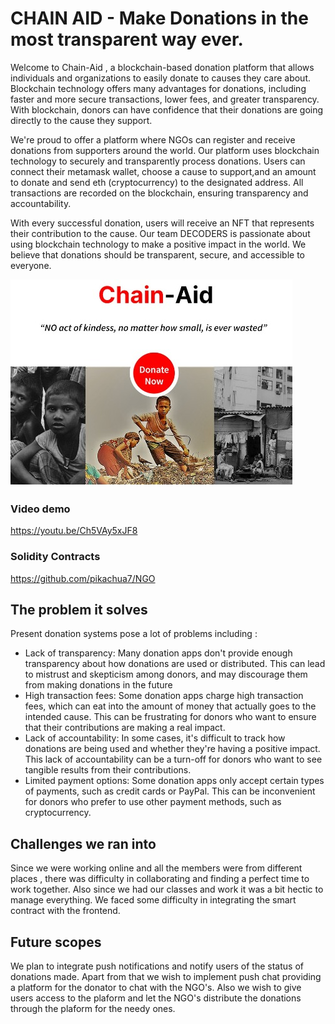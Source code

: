 # CHAIN AID - Make Donations in the most transparent way ever.
Welcome to Chain-Aid , a blockchain-based donation platform that allows individuals and organizations to easily donate to causes they care about.
Blockchain technology offers many advantages for donations, including faster and more secure transactions, lower fees, and greater transparency. With blockchain, donors can have confidence that their donations are going directly to the cause they support.

We're proud to offer a platform where NGOs can register and receive donations from supporters around the world.
Our platform uses blockchain technology to securely and transparently process donations. Users can connect their metamask wallet, choose a cause to support,and an amount to donate and send eth (cryptocurrency) to the designated address. All transactions are recorded on the blockchain, ensuring transparency and accountability.

With every successful donation, users will receive an NFT that represents their contribution to the cause.
Our team DECODERS  is passionate about using blockchain technology to make a positive impact in the world. We believe that donations should be transparent, secure, and accessible to everyone.

![image](/images/img.jfif)
### Video demo
https://youtu.be/Ch5VAy5xJF8
### Solidity Contracts
https://github.com/pikachua7/NGO


## The problem it solves

Present donation systems pose a lot of problems including :
- Lack of transparency: Many donation apps don't provide enough transparency about how donations are used or distributed. This can lead to mistrust and skepticism among donors, and may discourage them from making donations in the future
- High transaction fees: Some donation apps charge high transaction fees, which can eat into the amount of money that actually goes to the intended cause. This can be frustrating for donors who want to ensure that their contributions are making a real impact.
- Lack of accountability: In some cases, it's difficult to track how donations are being used and whether they're having a positive impact. This lack of accountability can be a turn-off for donors who want to see tangible results from their contributions.
- Limited payment options: Some donation apps only accept certain types of payments, such as credit cards or PayPal. This can be inconvenient for donors who prefer to use other payment methods, such as cryptocurrency.

## Challenges we ran into
Since we were working online and all the members were from different places , there was difficulty in collaborating and finding a perfect time to work together. Also since we had our classes and work it was a bit hectic to manage everything.
We faced some difficulty in integrating the smart contract with the frontend.

## Future scopes
We plan to integrate push notifications and notify users of the status of donations made.
Apart from that we wish to implement push chat providing a platform for the donator to chat with the NGO's.
Also we wish to give users access to the plaform and let the NGO's distribute the donations through the plaform for the needy ones.



